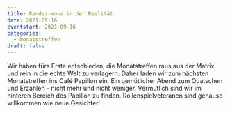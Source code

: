 ```yaml
---
title: Rendez-vous in der Realität
date: 2021-09-16
eventstart: 2021-09-16
categories:
  - monatstreffen
draft: false
---
```

Wir haben fürs Erste entschieden, die Monatstreffen raus aus der Matrix und rein in die echte Welt zu verlagern. Daher 
laden wir zum nächsten Monatstreffen ins Café Papillon ein. Ein gemütlicher Abend zum Quatschen und Erzählen - nicht 
mehr und nicht weniger. Vermutlich sind wir im hinteren Bereich des Papillon zu finden. Rollenspielveteranen sind 
genauso willkommen wie neue Gesichter!

